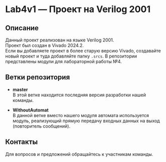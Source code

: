 # Lab4v1 — Проект на Verilog 2001

## Описание

Данный проект реализован на языке Verilog 2001.  
Проект был создан в Vivado 2024.2.  
Если вы добавляете проект в более старую версию Vivado, создавайте новый проект и туда добавляйте папку `.srcs`. 
В репозитории представлены модули для лабораторной работы №4.

## Ветки репозитория

- **master**  
    В этой ветке находится последняя версия разработки нашей команды.

- **WithoutAutomat**  
    В данной ветке вместо нашего модуля автомата используется модуль, реализующий прямую передачу входных данных на выход (повторитель сообщений).

## Контакты

Для вопросов и предложений обращайтесь к участникам команды.
